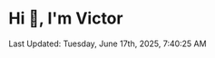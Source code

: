 <h1>Hi 👋, I'm Victor </h1>

<!--RECENT_ACTIVITY:start-->
<!--RECENT_ACTIVITY:end-->

<!--RECENT_ACTIVITY:last_update-->
Last Updated: Tuesday, June 17th, 2025, 7:40:25 AM
<!--RECENT_ACTIVITY:last_update_end-->
